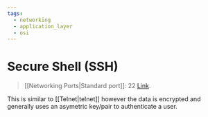 ```yaml
---
tags:
  - networking
  - application_layer
  - osi
---
```

# Secure Shell (SSH)

>[[Networking Ports|Standard port]]: 22
>[Link](https://en.wikipedia.org/wiki/Secure_Shell).

This is similar to [[Telnet|telnet]] however the data is encrypted and generally uses an asymetric key/pair to authenticate a user.
